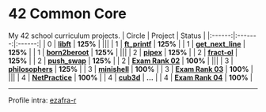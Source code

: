 # 42 Common Core
My 42 school curriculum projects.
| Circle | Project | Status |
|:------:|:-------:|:------:|
| 0 | [**libft**](./cicle_0/libft) | **125%** |
|||
| 1 | [**ft_printf**](./cicle_1/ft_printf) | **125%** |
| 1 | [**get_next_line**](./cicle_1/get_next_line) | **125%** |
| 1 | [**born2beroot**](./cicle_1/Born2beroot) | **125%**  |
|||
| 2 | [**pipex**](./cicle_2/pipex) | **125%** |
| 2 | [**fract-ol**](./cicle_2/fract-ol) | **125%** |
| 2 | [**push_swap**](./cicle_2/push_swap) | **125%** |
| 2 | [**Exam Rank 02**](./cicle_2/exam_rank_02) | **100%** |
|||
| 3 | [**philosophers**](./cicle_3/philosophers) | **125%** |
| 3 | [**minishell**](https://github.com/zafraedu/minishell) | **100%** |
| 3 | [**Exam Rank 03**](./cicle_3/exam_rank_03) | **100%** |
|||
| 4 | [**NetPractice**](./cicle_4/NetPractice) | **100%** |
| 4 | [**cub3d**](https://github.com/zafraedu/cub3d) | **...** |
| 4 | [**Exam Rank 04**](./cicle_4/exam_rank_04) | **100%** |

---
Profile intra: [ezafra-r](https://profile.intra.42.fr/users/ezafra-r)
